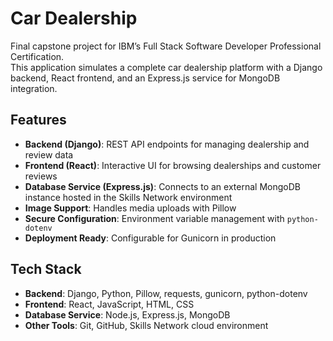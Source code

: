 # Car Dealership

Final capstone project for IBM’s Full Stack Software Developer Professional Certification.  
This application simulates a complete car dealership platform with a Django backend, React frontend, and an Express.js service for MongoDB integration.

## Features

- **Backend (Django)**: REST API endpoints for managing dealership and review data  
- **Frontend (React)**: Interactive UI for browsing dealerships and customer reviews  
- **Database Service (Express.js)**: Connects to an external MongoDB instance hosted in the Skills Network environment  
- **Image Support**: Handles media uploads with Pillow  
- **Secure Configuration**: Environment variable management with `python-dotenv`  
- **Deployment Ready**: Configurable for Gunicorn in production

## Tech Stack

- **Backend**: Django, Python, Pillow, requests, gunicorn, python-dotenv  
- **Frontend**: React, JavaScript, HTML, CSS  
- **Database Service**: Node.js, Express.js, MongoDB  
- **Other Tools**: Git, GitHub, Skills Network cloud environment
